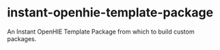 # instant-openhie-template-package
An Instant OpenHIE Template Package from which to build custom packages.
